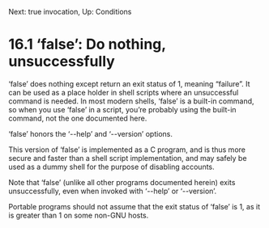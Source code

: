 Next: true invocation,  Up: Conditions

16.1 ‘false’: Do nothing, unsuccessfully
========================================

‘false’ does nothing except return an exit status of 1, meaning
“failure”.  It can be used as a place holder in shell scripts where an
unsuccessful command is needed.  In most modern shells, ‘false’ is a
built-in command, so when you use ‘false’ in a script, you’re probably
using the built-in command, not the one documented here.

   ‘false’ honors the ‘--help’ and ‘--version’ options.

   This version of ‘false’ is implemented as a C program, and is thus
more secure and faster than a shell script implementation, and may
safely be used as a dummy shell for the purpose of disabling accounts.

   Note that ‘false’ (unlike all other programs documented herein) exits
unsuccessfully, even when invoked with ‘--help’ or ‘--version’.

   Portable programs should not assume that the exit status of ‘false’
is 1, as it is greater than 1 on some non-GNU hosts.

